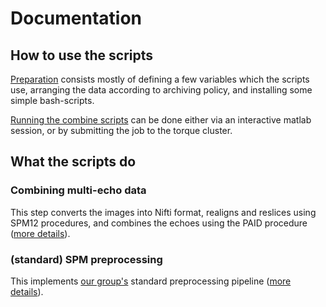 # Documentation

## How to use the scripts

[Preparation](pages/preparations.md) consists mostly of defining a few variables which the scripts use, arranging the data according to archiving policy, and installing some simple bash-scripts.

[Running the combine scripts](pages/running_combine.md) can be done either via an interactive matlab session, or by submitting the job to the torque cluster.

## What the scripts do
### Combining multi-echo data

This step converts the images into Nifti format, realigns and reslices using SPM12 procedures, and combines the echoes using the PAID procedure ([more details](pages/combining.md)).


### (standard) SPM preprocessing
This implements [our group's](http://www.decisionneurosciencelab.com) standard preprocessing pipeline ([more details](pages/preprocessing.md)). 